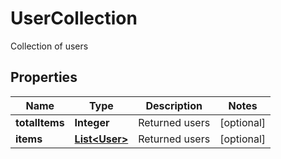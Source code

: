 

# UserCollection

Collection of users

## Properties

| Name | Type | Description | Notes |
|------------ | ------------- | ------------- | -------------|
|**totalItems** | **Integer** | Returned users |  [optional] |
|**items** | [**List&lt;User&gt;**](User.md) | Returned users |  [optional] |



